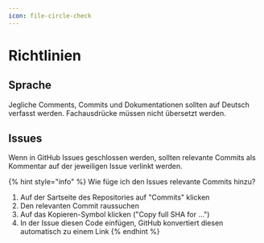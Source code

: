 ```yaml
---
icon: file-circle-check
---
```


# Richtlinien

## Sprache

Jegliche Comments, Commits und Dokumentationen sollten auf Deutsch verfasst werden. Fachausdrücke müssen nicht übersetzt werden.

## Issues

Wenn in GitHub Issues geschlossen werden, sollten relevante Commits als Kommentar auf der jeweiligen Issue verlinkt werden.

{% hint style="info" %}
Wie füge ich den Issues relevante Commits hinzu?

1. Auf der Sartseite des Repositories auf "Commits" klicken
2. Den relevanten Commit raussuchen
3. Auf das Kopieren-Symbol klicken ("Copy full SHA for ...")
4. In der Issue diesen Code einfügen, GitHub konvertiert diesen automatisch zu einem Link
{% endhint %}
